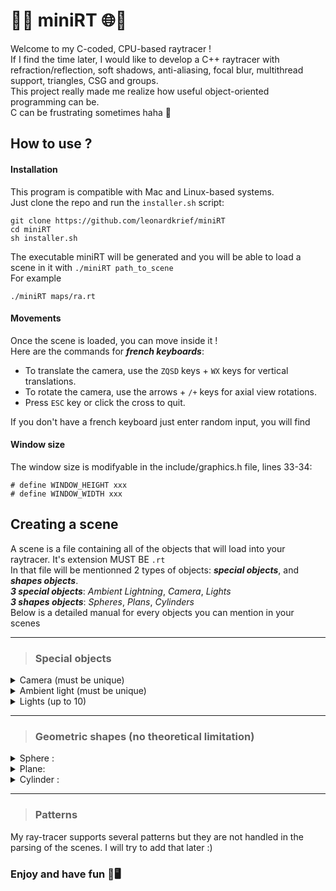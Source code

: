 # 🚀🌐 miniRT 🌐🚀

Welcome to my C-coded, CPU-based raytracer !  
If I find the time later, I would like to develop a C++ raytracer with refraction/reflection, soft shadows, anti-aliasing, focal blur, multithread support, triangles, CSG and groups.  
This project really made me realize how useful object-oriented programming can be.  
C can be frustrating sometimes haha 😤

## How to use ?
#### Installation
This program is compatible with Mac and Linux-based systems.  
Just clone the repo and run the `installer.sh` script:  

```
git clone https://github.com/leonardkrief/miniRT
cd miniRT
sh installer.sh
```

The executable miniRT will be generated and you will be able to load a scene in it with ```./miniRT path_to_scene```  
For example
```
./miniRT maps/ra.rt
```
#### Movements
Once the scene is loaded, you can move inside it !  
Here are the commands for ***french keyboards***: 
* To translate the camera, use the ```ZQSD``` keys + ```WX``` keys for vertical translations.  
* To rotate the camera, use the arrows + ```/+``` keys for axial view rotations.  
* Press ```ESC``` key or click the cross to quit.  

If you don't have a french keyboard just enter random input, you will find  

#### Window size
The window size is modifyable in the include/graphics.h file, lines 33-34:
```
# define WINDOW_HEIGHT xxx
# define WINDOW_WIDTH xxx
```

## Creating a scene

A scene is a file containing all of the objects that will load into your raytracer. It's extension MUST BE ```.rt```  
In that file will be mentionned 2 types of objects: ***special objects***, and ***shapes objects***.  
***3 special objects***: *Ambient Lightning*, *Camera*, *Lights*  
***3 shapes objects***: *Spheres*, *Plans*, *Cylinders*  
Below is a detailed manual for every objects you can mention in your scenes
***

> ### Special objects
<details>
<summary> Camera (must be unique) </summary>
```
C xPos,yPos,zPos xDir,yDir,zDir   FOV
```
`Pos` is the camera position point.

`Dir` is the camera orientation vector.

`FOV` is the field of view.
</details>

<details>
<summary> Ambient light (must be unique) </summary>

```
A   Ratio   R,G,B
```

`Ratio` is the intensity of the light, in range `[0;1]`.

`R,G,B` is the color of the ambient light, each component is in range `[0;255]`. 
</details>

<details>
<summary>Lights (up to 10)</summary>
```
L   xPos,yPos,zPos   Ratio   R,G,B
```

`Pos` is the light position point.

`Ratio` is the intensity of the light, in range `[0;1]`.

`R,G,B` is the color of the light, each component is in range `[0;255]`. 
</details>

***

> ### Geometric shapes (no theoretical limitation)
<details>
<summary>Sphere :</summary>

```
sp    xPos,yPos,zPos    Radius    R,G,B
```

`Pos` is a point describing the sphere position.

`R,G,B` is the color of the sphere, each component is between range `[0;255]`. 

`Radius` is the radius of the sphere.
</details>

<details>
	<summary>Plane:</summary>

```
pl    xPos,yPos,zPos    xDir,yDir,zDir    R,G,B
```

`Pos` is a point describing the plane position.

`Dir` is a vector orienting the plane.

`R,G,B` is the color of the plane, each component is between range `[0;255]`. 
</details>

<details>
	<summary>Cylinder :</summary>

```
cy    xPos,yPos,zPos    xDir,yDir,zDir    Lenght    Diameter    R,G,B
```

`Pos` is a point describing the cylinder position.

`Dir` is a vector orienting the cylinder.

`R,G,B` is the color of the cylinder, each component is between range `[0;255]`. 

`Lenght` and `Diameter` cannot be negative.
</details>

***

> ### Patterns
My ray-tracer supports several patterns but they are not handled in the parsing of the scenes. I will try to add that later :)

### Enjoy and have fun 🎨🖥️
